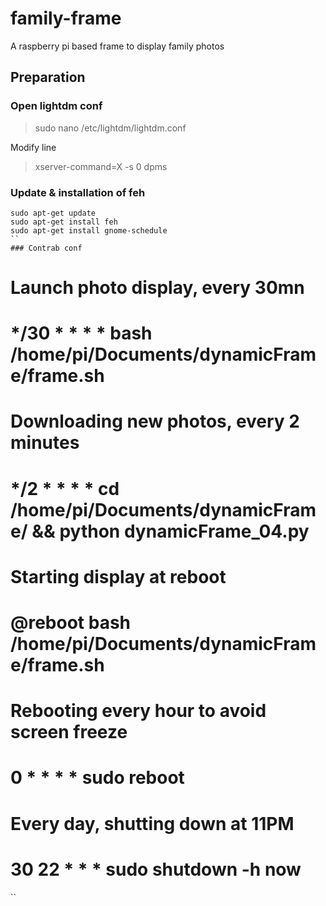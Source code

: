 # family-frame
A raspberry pi based frame to display family photos

## Preparation
### Open lightdm conf
> sudo nano /etc/lightdm/lightdm.conf

Modify line

> xserver-command=X -s 0 dpms

### Update & installation of feh
```
sudo apt-get update
sudo apt-get install feh
sudo apt-get install gnome-schedule
``
### Contrab conf

```
# Launch photo display, every 30mn
# */30 * * * * bash /home/pi/Documents/dynamicFrame/frame.sh

# Downloading new photos, every 2 minutes
# */2 * * * * cd /home/pi/Documents/dynamicFrame/ && python dynamicFrame_04.py

# Starting display at reboot
# @reboot bash /home/pi/Documents/dynamicFrame/frame.sh

# Rebooting every hour to avoid screen freeze
# 0 * * * * sudo reboot

# Every day, shutting down at 11PM
# 30 22 * * * sudo shutdown -h now
``


